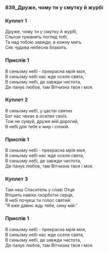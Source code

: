 ### 839_Друже, чому ти у смутку й журбі
### Куплет 1
Друже, чому ти у смутку й журбі, <br/>Сльози туманять погляд тобі, <br/>Та над тобою завжди, в кожну мить<br/> Сяє чудова небесна блакить.
### Приспів 1
В синьому небі - прекрасна мрія моя, <br/>В синьому небі нас жде оселя свята, <br/>В синьому небі, де завжди чистота, <br/>Де панує любов, там Вітчизна твоя і моя.
### Куплет 2
В синьому небі, у цастві святих <br/>Бог нас чекає в оселях своїх. <br/>Тож не сумуй, друже мій дорогий, <br/>В небі для тебе є мир і спокій.
### Приспів 1
В синьому небі - прекрасна мрія моя, <br/>В синьому небі нас жде оселя свята, <br/>В синьому небі, де завжди чистота, <br/>Де панує любов, там Вітчизна твоя і моя.
### Куплет 3
Там наш Спаситель у славі Отця <br/>Втішить навіки скорботні серця, <br/>В небі почуєш ти голос святий: <br/>"Я вже давно жду тебе, сину мій."
### Приспів 1
В синьому небі - прекрасна мрія моя, <br/>В синьому небі нас жде оселя свята, <br/>В синьому небі, де завжди чистота, <br/>Де панує любов, там Вітчизна твоя і моя.
